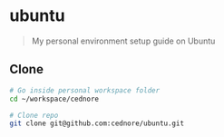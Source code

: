 # ubuntu

> My personal environment setup guide on Ubuntu

## Clone

```sh
# Go inside personal workspace folder
cd ~/workspace/cednore

# Clone repo
git clone git@github.com:cednore/ubuntu.git
```
